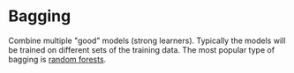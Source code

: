 # Bagging

Combine multiple "good" models (strong learners). Typically the models will be
trained on different sets of the training data. The most popular type of bagging
is [random forests](202210141519.md).
